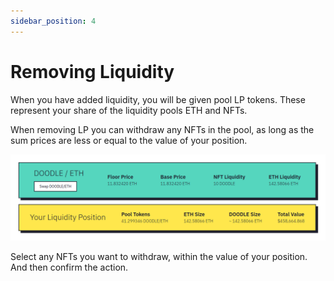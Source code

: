```yaml
---
sidebar_position: 4
---
```


# Removing Liquidity

When you have added liquidity, you will be given pool LP tokens. These represent your share of the liquidity pools ETH and NFTs.

When removing LP you can withdraw any NFTs in the pool, as long as the sum prices are less or equal to the value of your position.

![](./images/liquidityPosition.png)

Select any NFTs you want to withdraw, within the value of your position. And then confirm the action.
